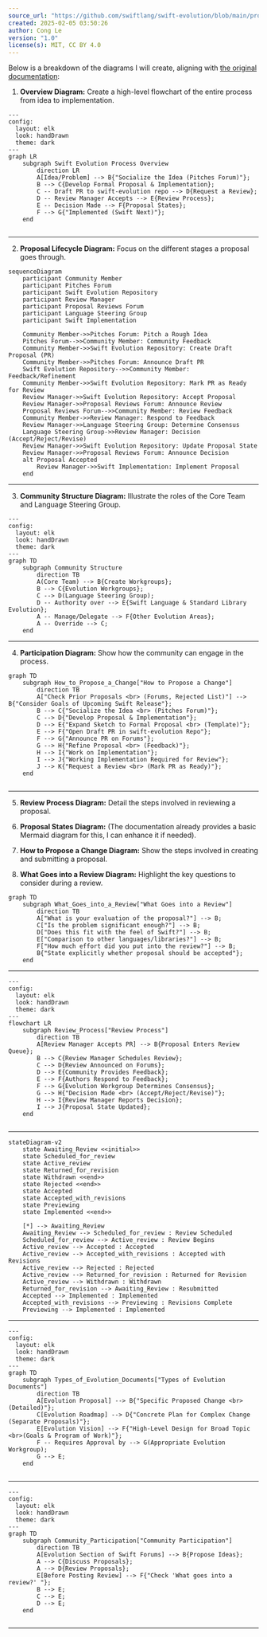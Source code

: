 ```yaml
---
source_url: "https://github.com/swiftlang/swift-evolution/blob/main/process.md"
created: 2025-02-05 03:50:26
author: Cong Le
version: "1.0"
license(s): MIT, CC BY 4.0
---
```


Below is a breakdown of the diagrams I will create, aligning with [the original documentation](https://github.com/swiftlang/swift-evolution/blob/main/process.md):

1. **Overview Diagram:** Create a high-level flowchart of the entire process from idea to implementation.

```mermaid
---
config:
  layout: elk
  look: handDrawn
  theme: dark
---
graph LR
    subgraph Swift Evolution Process Overview
        direction LR
        A[Idea/Problem] --> B{"Socialize the Idea (Pitches Forum)"};
        B --> C{Develop Formal Proposal & Implementation};
        C -- Draft PR to swift-evolution repo --> D{Request a Review};
        D -- Review Manager Accepts --> E{Review Process};
        E -- Decision Made --> F{Proposal States};
        F --> G{"Implemented (Swift Next)"};
    end
    
```


---
2. **Proposal Lifecycle Diagram:** Focus on the different stages a proposal goes through.


```mermaid
sequenceDiagram
    participant Community Member
    participant Pitches Forum
    participant Swift Evolution Repository
    participant Review Manager
    participant Proposal Reviews Forum
    participant Language Steering Group
    participant Swift Implementation

    Community Member->>Pitches Forum: Pitch a Rough Idea
    Pitches Forum-->>Community Member: Community Feedback
    Community Member->>Swift Evolution Repository: Create Draft Proposal (PR)
    Community Member->>Pitches Forum: Announce Draft PR
    Swift Evolution Repository-->>Community Member: Feedback/Refinement
    Community Member->>Swift Evolution Repository: Mark PR as Ready for Review
    Review Manager->>Swift Evolution Repository: Accept Proposal
    Review Manager->>Proposal Reviews Forum: Announce Review
    Proposal Reviews Forum-->>Community Member: Review Feedback
    Community Member->>Review Manager: Respond to Feedback
    Review Manager->>Language Steering Group: Determine Consensus
    Language Steering Group->>Review Manager: Decision (Accept/Reject/Revise)
    Review Manager->>Swift Evolution Repository: Update Proposal State
    Review Manager->>Proposal Reviews Forum: Announce Decision
    alt Proposal Accepted
        Review Manager->>Swift Implementation: Implement Proposal
    end
```

---

3. **Community Structure Diagram:** Illustrate the roles of the Core Team and Language Steering Group.

```mermaid
---
config:
  layout: elk
  look: handDrawn
  theme: dark
---
graph TD
    subgraph Community Structure
        direction TB
        A(Core Team) --> B{Create Workgroups};
        B --> C{Evolution Workgroups};
        C --> D(Language Steering Group);
        D -- Authority over --> E{Swift Language & Standard Library Evolution};
        A -- Manage/Delegate --> F{Other Evolution Areas};
        A -- Override --> C;
    end
```

---

4. **Participation Diagram:** Show how the community can engage in the process.


```mermaid
graph TD
    subgraph How_to_Propose_a_Change["How to Propose a Change"]
        direction TB
        A["Check Prior Proposals <br> (Forums, Rejected List)"] --> B{"Consider Goals of Upcoming Swift Release"};
        B --> C{"Socialize the Idea <br> (Pitches Forum)"};
        C --> D{"Develop Proposal & Implementation"};
        D --> E{"Expand Sketch to Formal Proposal <br> (Template)"};
        E --> F{"Open Draft PR in swift-evolution Repo"};
        F --> G{"Announce PR on Forums"};
        G --> H{"Refine Proposal <br> (Feedback)"};
        H --> I{"Work on Implementation"};
        I --> J{"Working Implementation Required for Review"};
        J --> K{"Request a Review <br> (Mark PR as Ready)"};
    end
    
```



---

5. **Review Process Diagram:** Detail the steps involved in reviewing a proposal.

6. **Proposal States Diagram:**  (The documentation already provides a basic Mermaid diagram for this, I can enhance it if needed).

7. **How to Propose a Change Diagram:**  Show the steps involved in creating and submitting a proposal.


8. **What Goes into a Review Diagram:** Highlight the key questions to consider during a review.


```mermaid
graph TD
    subgraph What_Goes_into_a_Review["What Goes into a Review"]
        direction TB
        A["What is your evaluation of the proposal?"] --> B;
        C["Is the problem significant enough?"] --> B;
        D["Does this fit with the feel of Swift?"] --> B;
        E["Comparison to other languages/libraries?"] --> B;
        F["How much effort did you put into the review?"] --> B;
        B{"State explicitly whether proposal should be accepted"};
    end
```


---



```mermaid
---
config:
  layout: elk
  look: handDrawn
  theme: dark
---
flowchart LR
    subgraph Review_Process["Review Process"]
        direction TB
        A[Review Manager Accepts PR] --> B{Proposal Enters Review Queue};
        B --> C{Review Manager Schedules Review};
        C --> D{Review Announced on Forums};
        D --> E{Community Provides Feedback};
        E --> F{Authors Respond to Feedback};
        F --> G{Evolution Workgroup Determines Consensus};
        G --> H{"Decision Made <br> (Accept/Reject/Revise)"};
        H --> I{Review Manager Reports Decision};
        I --> J{Proposal State Updated};
    end
    
```


---




```mermaid
stateDiagram-v2
    state Awaiting_Review <<initial>>
    state Scheduled_for_review
    state Active_review
    state Returned_for_revision
    state Withdrawn <<end>>
    state Rejected <<end>>
    state Accepted
    state Accepted_with_revisions
    state Previewing
    state Implemented <<end>>

    [*] --> Awaiting_Review
    Awaiting_Review --> Scheduled_for_review : Review Scheduled
    Scheduled_for_review --> Active_review : Review Begins
    Active_review --> Accepted : Accepted
    Active_review --> Accepted_with_revisions : Accepted with Revisions
    Active_review --> Rejected : Rejected
    Active_review --> Returned_for_revision : Returned for Revision
    Active_review --> Withdrawn : Withdrawn
    Returned_for_revision --> Awaiting_Review : Resubmitted
    Accepted --> Implemented : Implemented
    Accepted_with_revisions --> Previewing : Revisions Complete
    Previewing --> Implemented : Implemented
```

---



```mermaid
---
config:
  layout: elk
  look: handDrawn
  theme: dark
---
graph TD
    subgraph Types_of_Evolution_Documents["Types of Evolution Documents"]
        direction TB
        A[Evolution Proposal] --> B{"Specific Proposed Change <br> (Detailed)"};
        C[Evolution Roadmap] --> D{"Concrete Plan for Complex Change (Separate Proposals)"};
        E[Evolution Vision] --> F{"High-Level Design for Broad Topic <br>(Goals & Program of Work)"};
        F -- Requires Approval by --> G(Appropriate Evolution Workgroup);
        G --> E;
    end
    
```


---


```mermaid
---
config:
  layout: elk
  look: handDrawn
  theme: dark
---
graph TD
    subgraph Community_Participation["Community Participation"]
        direction TB
        A[Evolution Section of Swift Forums] --> B{Propose Ideas};
        A --> C{Discuss Proposals};
        A --> D{Review Proposals};
        E[Before Posting Review] --> F{"Check 'What goes into a review?' "};
        B --> E;
        C --> E;
        D --> E;
    end
    
```



---

